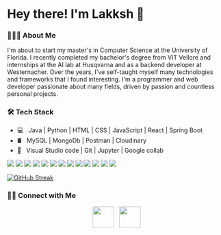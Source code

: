 <h1> Hey there! I'm Lakksh 👋 </h1>

<h3> 👨🏻‍💻 About Me </h3>

I'm about to start my master's in Computer Science at the University of Florida. I recently completed my bachelor's degree from VIT Vellore and internships at the AI lab at Husqvarna and as a backend developer at Westernacher. Over the years, I've self-taught myself many technologies and frameworks that I found interesting. I'm a programmer and web developer passionate about many fields, driven by passion and countless personal projects.

<h3>🛠 Tech Stack</h3>

- 💻 &nbsp; Java | Python | HTML | CSS | JavaScript | React | Spring Boot  
- 🛢 &nbsp; MySQL | MongoDb | Postman | Cloudinary
- 🔧 &nbsp;  Visual Studio code  | Git |  Jupyter | Google collab

</p>
<p>
  <img src="https://img.shields.io/badge/Java-ED8B00?style=for-the-badge&logo=openjdk&logoColor=white">
  <img src="https://img.shields.io/badge/Python-3776AB?style=for-the-badge&logo=python&logoColor=white">
  <img src="https://img.shields.io/badge/JavaScript-F7DF1E?style=for-the-badge&logo=javascript&logoColor=black">
  <img src="https://img.shields.io/badge/React-20232A?style=for-the-badge&logo=react&logoColor=61DAFB">
  <img src="https://img.shields.io/badge/MongoDB-4EA94B?style=for-the-badge&logo=mongodb&logoColor=white">
  <img src="https://img.shields.io/badge/tailwindcss-%2338B2AC.svg?style=for-the-badge&logo=tailwind-css&logoColor=white">
  <img src="https://img.shields.io/badge/HTML5-E34F26?style=for-the-badge&logo=html5&logoColor=white">
  <img src="https://img.shields.io/badge/CSS3-1572B6?style=for-the-badge&logo=css3&logoColor=white">
  <img src="https://img.shields.io/badge/MySQL-005C84?style=for-the-badge&logo=mysql&logoColor=white">
  <img src="https://img.shields.io/badge/SpringBoot-6DB33F?style=for-the-badge&logo=Spring&logoColor=white">
  <img src="https://img.shields.io/badge/Vscode-007ACC?style=for-the-badge&logo=visualstudiocode&logoColor=white">
  <img src="https://img.shields.io/badge/Intellij%20Idea-000?logo=intellij-idea&style=for-the-badge">
  <img src="https://img.shields.io/static/v1?style=for-the-badge&message=Postman&color=FF6C37&logo=Postman&logoColor=FFFFFF&label=">
  
</p>

[![GitHub Streak](https://github-readme-streak-stats.herokuapp.com?user=Lakkshhh&theme=blood&date_format=j%20M%5B%20Y%5D&card_width=1000)](https://git.io/streak-stats)

<h3> 🤝🏻 Connect with Me </h3>

<p align="center">
&nbsp; <a href="https://www.linkedin.com/in/lakksh-tyagi-9297b6230/" target="_blank" rel="noopener noreferrer"><img src="https://img.icons8.com/plasticine/100/000000/linkedin.png" width="50" /></a>
&nbsp; <a href="mailto:lakksh.tyagi22@gmail.com" target="_blank" rel="noopener noreferrer"><img src="https://img.icons8.com/plasticine/100/000000/gmail.png"  width="50" /></a>
</p>
